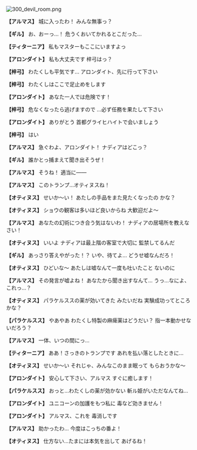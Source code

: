 
![300_devil_room.png](../images/backgrounds/300_devil_room.png)

**【アルマス】**
城に入ったわ！
みんな無事っ？

**【ギル】**
お、おーっ…！
危うくおいてかれるとこだった…

**【ティターニア】**
私もマスターもここにいますよっ

**【アロンダイト】**
私も大丈夫です
梓弓はっ？

**【梓弓】**
わたくしも平気です…
アロンダイト、先に行って下さい

**【梓弓】**
わたくしはここで足止めをします

**【アロンダイト】**
あなた一人では危険です！

**【梓弓】**
危なくなったら逃げますので
…必ず任務を果たして下さい

**【アロンダイト】**
ありがとう
首都グライヒハイトで会いましょう

**【梓弓】**
はい

**【アルマス】**
急ぐわよ、アロンダイト！
ナディアはどこっ？

**【ギル】**
誰かとっ捕まえて聞き出そうぜ！

**【アルマス】**
そうね！
適当に――

**【アルマス】**
このトランプ…オティヌスね！

**【オティヌス】**
せいか～い！
あたしの手品をまた見たくなったの
かな？

**【オティヌス】**
ショウの観客は多いほど良いからね
大歓迎だよ～

**【アルマス】**
あなたの幻術につき合う気はないわ！
ナディアの居場所を教えなさい！

**【オティヌス】**
いいよ
ナディアは最上階の客室で大切に
監禁してるんだ

**【ギル】**
あっさり答えやがった！？
いや、待てよ…
どうせ嘘なんだろ！

**【オティヌス】**
ひどいな～
あたしは嘘なんて一度も吐いたこと
ないのに

**【アルマス】**
その発言が嘘よね！
あなたから聞き出すなんて…
うっ…なによ、これっ…？

**【オティヌス】**
パラケルススの薬が効いてきた
みたいだね
実験成功ってところかな？

**【パラケルスス】**
やあやあ
わたくし特製の麻痺薬はどうだい？
指一本動かせないだろう？

**【アルマス】**
一体、いつの間にっ…

**【ティターニア】**
ああ！さっきのトランプです
あれを払い落としたときに…

**【オティヌス】**
せいか～い
それじゃ、みんなこのまま眠って
もらおうかな～

**【アロンダイト】**
安心して下さい、アルマス
すぐに癒します！

**【パラケルスス】**
おっと…わたくしの薬が効かない
斬ル姫がいただなんてね…

**【アロンダイト】**
ユニコーンの加護をもつ私に
毒など効きません！

**【アロンダイト】**
アルマス、これを
毒消しです

**【アルマス】**
助かったわ…
今度はこっちの番よ！

**【オティヌス】**
仕方ない…たまには本気を出して
あげるね！
